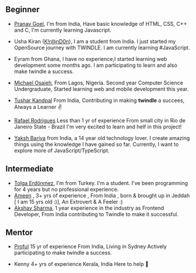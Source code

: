 ## Beginner
- [Pranav Goel](https://github.com/pranavgoel29), I'm from India, Have basic knowledge of HTML, CSS, C++ and C, I'm currently learning Javascript.

- Usha Kiran ([K!r@nD0n](https://twitter.com/ushakiran_m)), I am a student from India. I just started my OpenSource journey with TWINDLE. I am currently learning #JavaScript.

- Eyram from Ghana, I have no experience,I started learning web development some months ago. I am participating to learn and also make twindle a success.

- [Michael Osajeh](https://github.com/michaelcosj),
From Lagos, Nigeria.
Second year Computer Science Undergraduate,
Started learning web and mobile development this year.

- [Tushar Kandpal](https://github.com/tusharkandpal)
From India, Contributing in making **twindle** a succees, Always a Learner :v:

- [Rafael Rodrigues](https://github.com/RafaelBatman55)
Less than 1 yr of experience 
From small city in Rio de Janeiro State - Brazil
I'm very excited to learn and helf in this project!

- [Yaksh Bariya](https://www.github.com/thunder-coding) from India, a 14 year old technology lover. I create amazing things using the knowledge I have gained so far. Currently, I want to explore more of JavaScript/TypeScript.


## Intermediate
- [Tolga Erdönmez](https://github.com/tolgaerdonmez), I'm from Turkey. I'm a student. I've been programming for 4 years but no professional experience.
- [Ameen](https://github.com/UnevenCoder) ,
3+ yrs of experience 
, From India , born & brought up in Jeddah [ I am 15 yrs old :)],
An Extrovert & A Feeler :)
- [Akshay Sharma](https://github.com/Akshay2996), 1 year experience in the industry as Frontend Developer, From India contributing to Twindle to make it successful.

## Mentor
- [Proful](https://github.com/proful)
15 yr of experience
From India, Living in Sydney
Actively participating to make twindle a success.

- Kenny
4+ yrs of experience
Kerala, India
Here to help :partying_face:
